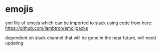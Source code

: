 # emojis

yml file of emojis which can be imported to slack using code from here:
https://github.com/lambtron/emojipacks

dependent on slack channel that will be gone in the near future, will need updating
